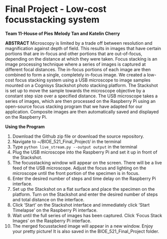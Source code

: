 # Final Project - Low-cost focusstacking system
**Team 11-House of Pies**
**Melody Tan and Katelin Cherry**

**ABSTRACT**
Microscopy is limited by a trade off between resolution and magnification against depth of field. This results in images that have certain portions that are in-focus and other portions that are out-of-focus, depending on the distance at which they were taken. Focus stacking is an image processing technique where a series of images is captured at different focal distances. The in-focus portions of each image are then combined to form a single, completely in-focus image.
We created a low-cost focus stacking system using a USB microscope to image samples mounted on a Cognisys Stackshot photo stacking platform. The Stackshot is set up to move the sample towards the microscope objective by a constant step size over a specified distance. The USB microscope takes a series of images, which are then processed on the Raspberry Pi using an open-source focus stacking program that we have adapted for our application. Composite images are then automatically saved and displayed on the Raspberry Pi.

**Using the Program**  
1. Download the Github zip file or download the source repository.  
2. Navigate to ~/BIOE_521_Final_Project/ in the terminal  
3. Type `python live_stream.py --output output` in the terminal   
4. Plug the USB microscope into the Raspberry Pi and set it up in front of the Stackshot.   
5. The focusstacking window will appear on the screen. There will be a live feed of the USB microscope. Adjust the focus and lighting on the microscope until the front portion of the specimen is in focus.  
6. Enter the desired number of steps and time delay on the Raspberry Pi interface.  
5. Set up the Stackshot on a flat surface and place the specimen on the platform. Turn on the Stackshot and enter the desired number of steps and total distance on the interface.  
6. Click ‘Start’ on the Stackshot interface and immediately click ‘Start Timelapse’ on the Raspberry Pi interface.  
7. Wait until the full series of images has been captured. Click ‘Focus Stack Images’ on the Raspberry Pi interface.  
8. The merged focusstacked image will appear in a new window. Enjoy your pretty picture! It is also saved in the BIOE_521_Final_Project folder.  


 

